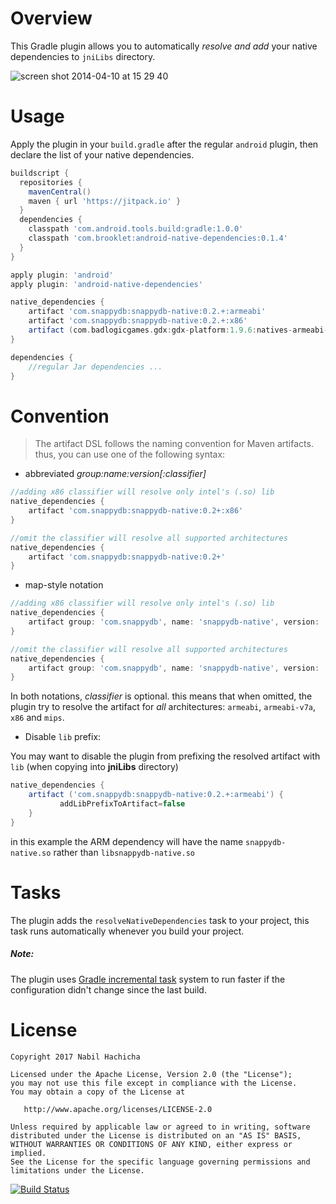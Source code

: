 Overview
========
This Gradle plugin allows you to automatically *resolve and add* your native dependencies to `jniLibs` directory.

![screen shot 2014-04-10 at 15 29 40](https://cloud.githubusercontent.com/assets/1793238/2668930/6969020e-c0bd-11e3-9116-ae879991e356.png)

Usage
=====
Apply the plugin in your `build.gradle` after the regular `android` plugin, then declare the list of your native dependencies.
```groovy
buildscript {
  repositories {
    mavenCentral()
    maven { url 'https://jitpack.io' }
  }
  dependencies {
    classpath 'com.android.tools.build:gradle:1.0.0'
    classpath 'com.brooklet:android-native-dependencies:0.1.4'
  }
}

apply plugin: 'android'
apply plugin: 'android-native-dependencies'

native_dependencies {
    artifact 'com.snappydb:snappydb-native:0.2.+:armeabi'
    artifact 'com.snappydb:snappydb-native:0.2.+:x86'
    artifact (com.badlogicgames.gdx:gdx-platform:1.9.6:natives-armeabi-v7a@jar) { addLibPrefixToArtifact = false }
}

dependencies {
    //regular Jar dependencies ...
}

```

Convention
==========

> The artifact DSL follows the naming convention for Maven artifacts.
> thus, you can use one of the following syntax:

- abbreviated *group:name:version[:classifier]*

```groovy
//adding x86 classifier will resolve only intel's (.so) lib
native_dependencies {
    artifact 'com.snappydb:snappydb-native:0.2+:x86'
}

//omit the classifier will resolve all supported architectures
native_dependencies {
    artifact 'com.snappydb:snappydb-native:0.2+'
}
```

- map-style notation


```groovy
//adding x86 classifier will resolve only intel's (.so) lib
native_dependencies {
    artifact group: 'com.snappydb', name: 'snappydb-native', version: '0.2+', classifier: 'x86'
}

//omit the classifier will resolve all supported architectures
native_dependencies {
    artifact group: 'com.snappydb', name: 'snappydb-native', version: '0.2+'
}
```
    
In both notations, *classifier* is optional. this means that when omitted, the plugin try to resolve the artifact for *all* architectures: `armeabi`, `armeabi-v7a`, `x86` and `mips`.

- Disable `lib` prefix:

You may want to disable the plugin from prefixing the resolved artifact with `lib`  (when copying into **jniLibs** directory) 
```groovy
native_dependencies {
    artifact ('com.snappydb:snappydb-native:0.2.+:armeabi') {
           addLibPrefixToArtifact=false
    }
}
```
in this example the ARM dependency will have the name `snappydb-native.so` rather than `libsnappydb-native.so`

Tasks
=====

The plugin adds the `resolveNativeDependencies` task to your project, this task runs automatically whenever you build your project. 
##### Note: #####
The plugin uses [Gradle incremental task](http://www.gradle.org/docs/current/dsl/org.gradle.api.tasks.incremental.IncrementalTaskInputs.html) system to run faster if the configuration didn't change since the last build.

License
=======

    Copyright 2017 Nabil Hachicha

    Licensed under the Apache License, Version 2.0 (the "License");
    you may not use this file except in compliance with the License.
    You may obtain a copy of the License at

       http://www.apache.org/licenses/LICENSE-2.0

    Unless required by applicable law or agreed to in writing, software
    distributed under the License is distributed on an "AS IS" BASIS,
    WITHOUT WARRANTIES OR CONDITIONS OF ANY KIND, either express or implied.
    See the License for the specific language governing permissions and
    limitations under the License.

[![Build Status](https://travis-ci.org/nhachicha/android-native-dependencies.svg?branch=master)](https://travis-ci.org/nhachicha/android-native-dependencies)
